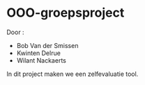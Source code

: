 # OOO-groepsproject
Door : 
* Bob Van der Smissen
* Kwinten Delrue
* Wilant Nackaerts

In dit project maken we een zelfevaluatie tool.

